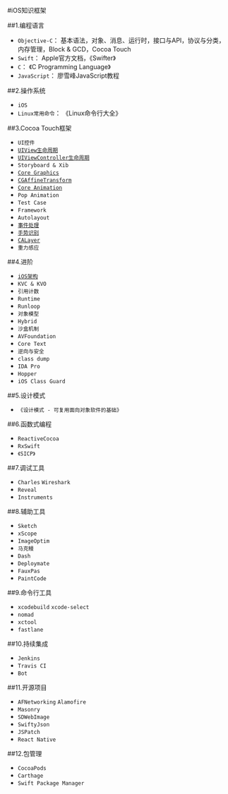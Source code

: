 #iOS知识框架

##1.编程语言
*	`Objective-C`：
		基本语法，对象、消息、运行时，接口与API，协议与分类，内存管理，Block & GCD，Cocoa Touch
*	`Swift`：
		Apple官方文档，《Swifter》
*	`C`：
		《C Programming Language》
*	`JavaScript`：
		廖雪峰JavaScript教程

##2.操作系统
*	`iOS`
*	`Linux常用命令`：
		《Linux命令行大全》

##3.Cocoa Touch框架
*	`UI控件`
*	[`UIView生命周期`](https://developer.apple.com/library/ios/documentation/UIKit/Reference/UIView_Class/index.html#//apple_ref/doc/uid/TP40006816)
*	[`UIViewController生命周期`](https://developer.apple.com/library/ios/documentation/UIKit/Reference/UIViewController_Class/index.html#//apple_ref/doc/uid/TP40006926)
*	`Storyboard & Xib`
*	[`Core Graphics`](https://developer.apple.com/library/ios/documentation/CoreGraphics/Reference/CoreGraphics_Framework/index.html#//apple_ref/doc/uid/TP40007127)
*	[`CGAffineTransform`](https://developer.apple.com/library/ios/documentation/GraphicsImaging/Reference/CGAffineTransform/index.html#//apple_ref/doc/uid/TP30000946)
*	[`Core Animation`](https://developer.apple.com/library/ios/documentation/Cocoa/Conceptual/CoreAnimation_guide/Introduction/Introduction.html#//apple_ref/doc/uid/TP40004514)
*	`Pop Animation`
*	`Test Case`
*	`Framework`
*	`Autolayout`
*	[`事件处理`](https://developer.apple.com/library/ios/documentation/EventHandling/Conceptual/EventHandlingiPhoneOS/Introduction/Introduction.html#//apple_ref/doc/uid/TP40009541-CH1-SW1)
*	[`手势识别`](https://developer.apple.com/library/ios/documentation/EventHandling/Conceptual/EventHandlingiPhoneOS/GestureRecognizer_basics/GestureRecognizer_basics.html)
*	[`CALayer`](https://developer.apple.com/library/ios/documentation/GraphicsImaging/Reference/CALayer_class/)
*	`重力感应`

##4.进阶
*	[`iOS架构`](https://developer.apple.com/library/ios/documentation/iPhone/Conceptual/iPhoneOSProgrammingGuide/Introduction/Introduction.html)
*	`KVC & KVO`
*	`引用计数`
*	`Runtime`
*	`Runloop`
*	`对象模型`
*	`Hybrid`
*	`沙盒机制`
*	`AVFoundation`
*	`Core Text`
*	`逆向与安全`
*	`class dump`
*	`IDA Pro`
*	`Hopper`
*	`iOS Class Guard`

##5.设计模式
*	`《设计模式 - 可复用面向对象软件的基础》`

##6.函数式编程
*	`ReactiveCocoa`
*	`RxSwift`
*	`《SICP》`

##7.调试工具
*	`Charles` `Wireshark`
*	`Reveal`
*	`Instruments`

##8.辅助工具
*	`Sketch`
*	`xScope`
*	`ImageOptim`
*	`马克鳗`
*	`Dash`
*	`Deploymate`
*	`FauxPas`
*	`PaintCode`

##9.命令行工具
*	`xcodebuild` `xcode-select`
*	`nomad`
*	`xctool`
*	`fastlane`

##10.持续集成
*	`Jenkins`
*	`Travis CI`
*	`Bot`

##11.开源项目
*	`AFNetworking` `Alamofire`
*	`Masonry`
*	`SDWebImage`
*	`SwiftyJson`
*	`JSPatch`
*	`React Native`

##12.包管理
*	`CocoaPods`
*	`Carthage`
*	`Swift Package Manager`
